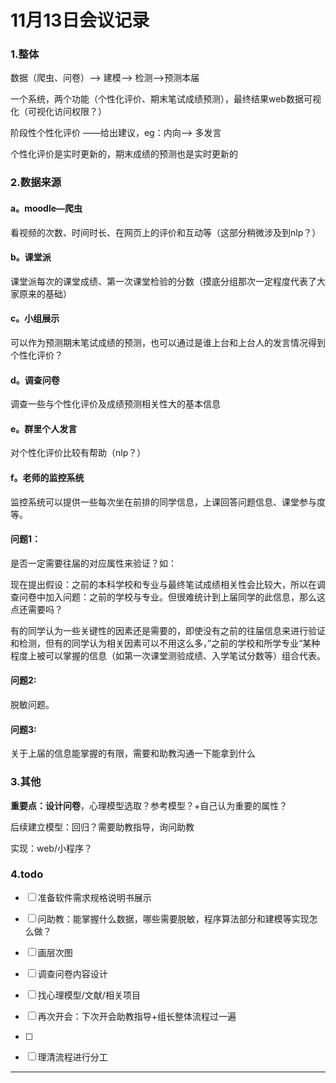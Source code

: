 # 11月13日会议记录

### 1.整体

数据（爬虫、问卷）—> 建模—> 检测—>预测本届

一个系统，两个功能（个性化评价、期末笔试成绩预测），最终结果web数据可视化（可视化访问权限？）

阶段性个性化评价 ——给出建议，eg：内向——> 多发言

个性化评价是实时更新的，期末成绩的预测也是实时更新的

### 2.数据来源

#### a。moodle—爬虫

看视频的次数、时间时长、在网页上的评价和互动等（这部分稍微涉及到nlp？）

#### b。课堂派

课堂派每次的课堂成绩、第一次课堂检验的分数（摸底分组那次一定程度代表了大家原来的基础）

#### c。小组展示

可以作为预测期末笔试成绩的预测，也可以通过是谁上台和上台人的发言情况得到个性化评价？

#### d。调查问卷

调查一些与个性化评价及成绩预测相关性大的基本信息

#### e。群里个人发言

对个性化评价比较有帮助（nlp？）

#### f。老师的监控系统

监控系统可以提供一些每次坐在前排的同学信息，上课回答问题信息、课堂参与度等。

#### 问题1：

是否一定需要往届的对应属性来验证？如：

现在提出假设：之前的本科学校和专业与最终笔试成绩相关性会比较大，所以在调查问卷中加入问题：之前的学校与专业。但很难统计到上届同学的此信息，那么这点还需要吗？

有的同学认为一些关键性的因素还是需要的，即使没有之前的往届信息来进行验证和检测，但有的同学认为相关因素可以不用这么多，”之前的学校和所学专业“某种程度上被可以掌握的信息（如第一次课堂测验成绩、入学笔试分数等）组合代表。

#### 问题2:

脱敏问题。

#### 问题3:

关于上届的信息能掌握的有限，需要和助教沟通一下能拿到什么



### 3.其他

**重要点：设计问卷**，心理模型选取？参考模型？+自己认为重要的属性？

后续建立模型：回归？需要助教指导，询问助教

实现：web/小程序？



### 4.todo

- [ ] 准备软件需求规格说明书展示

- [ ] 问助教：能掌握什么数据，哪些需要脱敏，程序算法部分和建模等实现怎么做？

- [ ] 画层次图

- [ ] 调查问卷内容设计

- [ ] 找心理模型/文献/相关项目

- [ ] 再次开会：下次开会助教指导+组长整体流程过一遍

- [ ] 

- [ ] 理清流程进行分工

  

----

